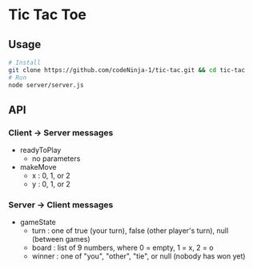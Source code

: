 # Tic Tac Toe

## Usage

```sh
# Install
git clone https://github.com/codeNinja-1/tic-tac.git && cd tic-tac
# Run
node server/server.js
```

## API

### Client -> Server messages

* readyToPlay
  * no parameters
* makeMove
  * x : 0, 1, or 2
  * y : 0, 1, or 2

### Server -> Client messages

* gameState
  * turn : one of true (your turn), false (other player's turn), null (between games)
  * board : list of 9 numbers, where 0 = empty, 1 = x, 2 = o
  * winner : one of "you", "other", "tie", or null (nobody has won yet)
